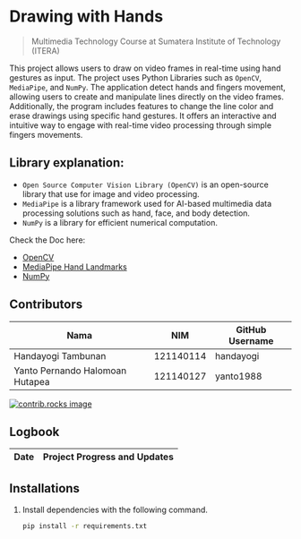 # Drawing with Hands

> Multimedia Technology Course at Sumatera Institute of Technology (ITERA)

This project allows users to draw on video frames in real-time using hand gestures as input. The project uses Python Libraries such as `OpenCV`, `MediaPipe`, and `NumPy`.
The application detect hands and fingers movement, allowing users to create and manipulate lines directly on the video frames. Additionally, the program includes features
to change the line color and erase drawings using specific hand gestures. It offers an interactive and intuitive way to engage with real-time video processing through simple fingers movements.

## Library explanation:
- `Open Source Computer Vision Library (OpenCV)` is an open-source library that use for image and video processing.  
- `MediaPipe` is a library framework used for AI-based multimedia data processing solutions such as hand, face, and body detection.  
- `NumPy` is a library for efficient numerical computation.  

Check the Doc here:
- [OpenCV](https://docs.opencv.org/4.x/)
- [MediaPipe Hand Landmarks](https://ai.google.dev/edge/mediapipe/solutions/vision/hand_landmarker)
- [NumPy](https://numpy.org/doc/)

## Contributors
| Nama                            | NIM       | GitHub Username |
| ------------------------------- | --------- | --------------- |
| Handayogi Tambunan              | 121140114 | handayogi       |
| Yanto Pernando Halomoan Hutapea | 121140127 | yanto1988       |

<a href="https://github.com/handayogi/Drawing-with-Hands/graphs/contributors">
  <a href="https://github.com/yanto1988/Drawing-with-Hands/graphs/contributors">
  <img src="https://contrib.rocks/image?repo=handayogi/Drawing-with-Hands" alt="contrib.rocks image" />
</a>

## Logbook
| Date | Project Progress and Updates |
| ---- | ---------------------------- |

## Installations
1. Install dependencies with the following command.
   ```sh
   pip install -r requirements.txt
   ```
